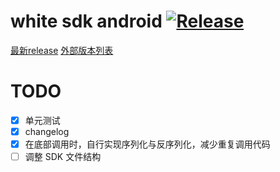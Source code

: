 # white sdk android [![Release](https://jitpack.io/v/duty-os/white-sdk-android.svg)](http://developer.herewhite.com)

[最新release](https://github.com/duty-os/white-sdk-android/releases/latest)
[外部版本列表](https://jitpack.io/com/github/duty-os/white-sdk-android/)

# TODO

- [x] 单元测试
- [x] changelog
- [x] 在底部调用时，自行实现序列化与反序列化，减少重复调用代码
- [ ] 调整 SDK 文件结构